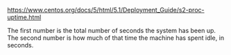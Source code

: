 https://www.centos.org/docs/5/html/5.1/Deployment_Guide/s2-proc-uptime.html

The first number is the total number of seconds the system has been up. The second number is how much of that time the machine has spent idle, in seconds.
